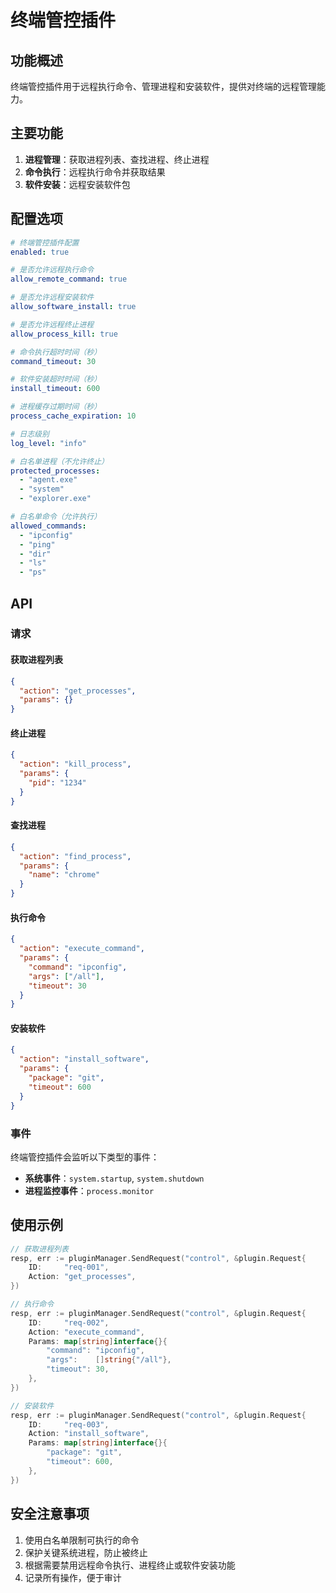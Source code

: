 # 终端管控插件

## 功能概述

终端管控插件用于远程执行命令、管理进程和安装软件，提供对终端的远程管理能力。

## 主要功能

1. **进程管理**：获取进程列表、查找进程、终止进程
2. **命令执行**：远程执行命令并获取结果
3. **软件安装**：远程安装软件包

## 配置选项

```yaml
# 终端管控插件配置
enabled: true

# 是否允许远程执行命令
allow_remote_command: true

# 是否允许远程安装软件
allow_software_install: true

# 是否允许远程终止进程
allow_process_kill: true

# 命令执行超时时间（秒）
command_timeout: 30

# 软件安装超时时间（秒）
install_timeout: 600

# 进程缓存过期时间（秒）
process_cache_expiration: 10

# 日志级别
log_level: "info"

# 白名单进程（不允许终止）
protected_processes:
  - "agent.exe"
  - "system"
  - "explorer.exe"

# 白名单命令（允许执行）
allowed_commands:
  - "ipconfig"
  - "ping"
  - "dir"
  - "ls"
  - "ps"
```

## API

### 请求

#### 获取进程列表

```json
{
  "action": "get_processes",
  "params": {}
}
```

#### 终止进程

```json
{
  "action": "kill_process",
  "params": {
    "pid": "1234"
  }
}
```

#### 查找进程

```json
{
  "action": "find_process",
  "params": {
    "name": "chrome"
  }
}
```

#### 执行命令

```json
{
  "action": "execute_command",
  "params": {
    "command": "ipconfig",
    "args": ["/all"],
    "timeout": 30
  }
}
```

#### 安装软件

```json
{
  "action": "install_software",
  "params": {
    "package": "git",
    "timeout": 600
  }
}
```

### 事件

终端管控插件会监听以下类型的事件：

- **系统事件**：`system.startup`, `system.shutdown`
- **进程监控事件**：`process.monitor`

## 使用示例

```go
// 获取进程列表
resp, err := pluginManager.SendRequest("control", &plugin.Request{
    ID:     "req-001",
    Action: "get_processes",
})

// 执行命令
resp, err := pluginManager.SendRequest("control", &plugin.Request{
    ID:     "req-002",
    Action: "execute_command",
    Params: map[string]interface{}{
        "command": "ipconfig",
        "args":    []string{"/all"},
        "timeout": 30,
    },
})

// 安装软件
resp, err := pluginManager.SendRequest("control", &plugin.Request{
    ID:     "req-003",
    Action: "install_software",
    Params: map[string]interface{}{
        "package": "git",
        "timeout": 600,
    },
})
```

## 安全注意事项

1. 使用白名单限制可执行的命令
2. 保护关键系统进程，防止被终止
3. 根据需要禁用远程命令执行、进程终止或软件安装功能
4. 记录所有操作，便于审计
